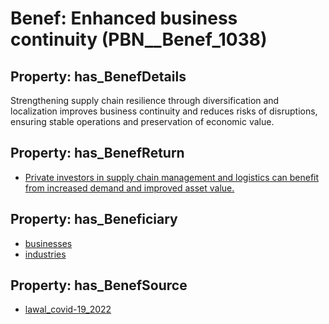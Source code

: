 # Benef: __Enhanced business continuity__ (PBN__Benef_1038)

## Property: has_BenefDetails

Strengthening supply chain resilience through diversification and localization improves business continuity and reduces risks of disruptions, ensuring stable operations and preservation of economic value.

## Property: has_BenefReturn

* [Private investors in supply chain management and logistics can benefit from increased demand and improved asset value.](../BenefReturn/PBN__BenefReturn_1159)

## Property: has_Beneficiary

* [businesses](../Stakeholder/PBN__Stakeholder_147)
* [industries](../Stakeholder/PBN__Stakeholder_389)

## Property: has_BenefSource

* [lawal_covid-19_2022](../Article/PBN__Article_215)

